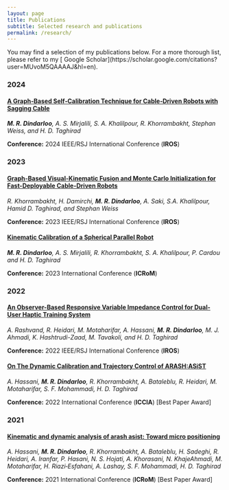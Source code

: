 ```yaml
---
layout: page
title: Publications
subtitle: Selected research and publications
permalink: /research/
---
```


<div class="pretty-links">

<div class="lead lead-about">You may find a selection of my publications below. For a more thorough list, please refer to my [<i class="fa fa-flask"></i>
 Google Scholar](https://scholar.google.com/citations?user=MUvoM5QAAAAJ&hl=en).
</div>


### 2024
<div class="grid">
  <h4><i class="fa fa-file-text-o"></i> <a href="https://drive.google.com/file/d/1f37xtLVynLyYkkZIfmJVC56R4dj8xRlM/view?usp=sharing">A Graph‑Based Self‑Calibration Technique for Cable‑Driven Robots with Sagging Cable</a></h4>
  <p><em><strong>M. R. Dindarloo</strong>, A. S. Mirjalili, S. A. Khalilpour, R. Khorrambakht, Stephan Weiss, and H. D. Taghirad</em></p>
  <p><strong>Conference:</strong> 2024 IEEE/RSJ International Conference (<strong>IROS</strong>)</p>
</div>



### 2023
<div class="grid">
  <h4><i class="fa fa-file-text-o"></i> <a href="https://drive.google.com/file/d/1s224ZDA3B0338LBYELyYCoNspt5YsH7F/view?usp=sharing">Graph-Based Visual-Kinematic Fusion and Monte Carlo Initialization for Fast-Deployable Cable-Driven Robots</a></h4>
  <p><em>R. Khorrambakht, H. Damirchi, <strong>M. R. Dindarloo</strong>, A. Saki, S.A. Khalilpour, Hamid D. Taghirad, and Stephan Weiss</em></p>
  <p><strong>Conference:</strong> 2023 IEEE/RSJ International Conference (<strong>IROS</strong>)</p>
</div>

<div class="grid">
  <h4><i class="fa fa-file-text-o"></i> <a href="https://drive.google.com/file/d/16XSf1F3mS0mPCfROK8nvF5mItJ2i3YPB/view?usp=sharing">Kinematic Calibration of a Spherical Parallel Robot</a></h4>
  <p><em><strong>M. R. Dindarloo</strong>, A. S. Mirjalili, R. Khorrambakht, S. A. Khalilpour, P. Cardou and H. D. Taghirad</em></p>
  <p><strong>Conference:</strong> 2023 International Conference (<strong>ICRoM</strong>)</p>
</div>

### 2022
<div class="grid">
  <h4><i class="fa fa-file-text-o"></i> <a href="https://drive.google.com/file/d/10q895PfshQqANBTlvzwjea_LOeGKZjqD/view?usp=sharing">An Observer-Based Responsive Variable Impedance Control for Dual-User Haptic Training System</a></h4>
  <p><em>A. Rashvand, R. Heidari, M. Motaharifar, A. Hassani, <strong>M. R. Dindarloo</strong>, M. J. Ahmadi, K. Hashtrudi-Zaad, M. Tavakoli, and H. D. Taghirad</em></p>
  <p><strong>Conference:</strong> 2022 IEEE/RSJ International Conference (<strong>IROS</strong>)</p>
</div>


<div class="grid">
  <h4><i class="fa fa-file-text-o"></i> <a href="https://drive.google.com/file/d/1iaU_TvAqN6j0nT78NxCWdtq2Zef_qP-n/view?usp=sharing">On The Dynamic Calibration and Trajectory Control of ARASH:ASiST</a></h4>
  <p><em>A. Hassani, <strong>M. R. Dindarloo</strong>, R. Khorrambakht, A. Bataleblu, R. Heidari, M. Motaharifar, S. F. Mohammadi, H. D. Taghirad</em></p>
  <p><strong>Conference:</strong> 2022 International Conference (<strong>ICCIA</strong>) [Best Paper Award]</p>
</div>

### 2021
<div class="grid">
  <h4><i class="fa fa-file-text-o"></i> <a href="https://drive.google.com/file/d/1iaU_TvAqN6j0nT78NxCWdtq2Zef_qP-n/view?usp=sharing">Kinematic and dynamic analysis of arash asist: Toward micro positioning</a></h4>
  <p><em>A. Hassani, <strong>M. R. Dindarloo</strong>, R. Khorrambakht, A. Bataleblu, H. Sadeghi, R. Heidari, A. Iranfar, P. Hasani, N. S. Hojati, A. Khorasani, N. KhajeAhmadi, M. Motaharifar, H. Riazi‑Esfahani, A. Lashay, S. F. Mohammadi, H. D. Taghirad</em></p>
  <p><strong>Conference:</strong> 2021 International Conference (<strong>ICRoM</strong>) [Best Paper Award]</p>
</div>

